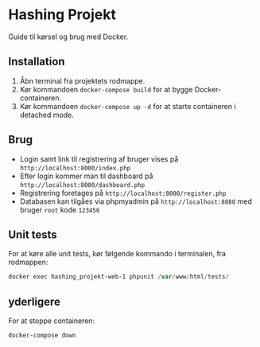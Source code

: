 # Hashing Projekt

Guide til kørsel og brug med Docker.

## Installation

1. Åbn terminal fra projektets rodmappe.
2. Kør kommandoen `docker-compose build` for at bygge Docker-containeren.
3. Kør kommandoen `docker-compose up -d` for at starte containeren i detached mode.

## Brug

* Login samt link til registrering af bruger vises på `http://localhost:8000/index.php`
* Efter login kommer man til dashboard på `http://localhost:8000/dashboard.php`
* Registrering foretages på `http://localhost:8000/register.php`
* Databasen kan tilgåes via phpmyadmin på `http://localhost:8080` med bruger `root` kode `123456`

## Unit tests
For at køre alle unit tests, kør følgende kommando i terminalen, fra rodmappen:

```powershell
docker exec hashing_projekt-web-1 phpunit /var/www/html/tests/
```

## yderligere
For at stoppe containeren:

```powershell
docker-compose down
```


